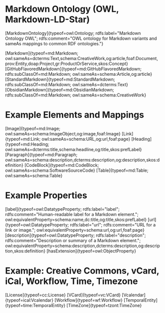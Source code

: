 # Markdown Ontology (OWL, Markdown-LD-Star)

[MarkdownOntology]{typeof=owl:Ontology; rdfs:label="Markdown Ontology OWL"; rdfs:comment="OWL ontology for Markdown variants and sameAs mappings to common RDF ontologies."}

[Markdown]{typeof=md:Markdown; owl:sameAs=dcterms:Text,schema:CreativeWork,og:article,foaf:Document,prov:Entity,doap:Project,gr:ProductOrService,skos:Concept}
[GitHubFlavoredMarkdown]{typeof=md:GitHubFlavoredMarkdown; rdfs:subClassOf=md:Markdown; owl:sameAs=schema:Article,og:article}
[StandardMarkdown]{typeof=md:StandardMarkdown; rdfs:subClassOf=md:Markdown; owl:sameAs=dcterms:Text}
[ObsidianMarkdown]{typeof=md:ObsidianMarkdown; rdfs:subClassOf=md:Markdown; owl:sameAs=schema:CreativeWork}

# Example Elements and Mappings
[Image]{typeof=md:Image; owl:sameAs=schema:ImageObject,og:image,foaf:Image}
[Link]{typeof=md:Link; owl:sameAs=schema:URL,og:url,foaf:page}
[Heading]{typeof=md:Heading; owl:sameAs=dcterms:title,schema:headline,og:title,skos:prefLabel}
[Paragraph]{typeof=md:Paragraph; owl:sameAs=schema:description,dcterms:description,og:description,skos:definition}
[CodeBlock]{typeof=md:CodeBlock; owl:sameAs=schema:SoftwareSourceCode}
[Table]{typeof=md:Table; owl:sameAs=schema:Table}

# Example Properties
[label]{typeof=owl:DatatypeProperty; rdfs:label="label"; rdfs:comment="Human-readable label for a Markdown element."; owl:equivalentProperty=schema:name,dc:title,og:title,skos:prefLabel}
[url]{typeof=owl:DatatypeProperty; rdfs:label="url"; rdfs:comment="URL for a link or image."; owl:equivalentProperty=schema:url,og:url,foaf:page}
[description]{typeof=owl:DatatypeProperty; rdfs:label="description"; rdfs:comment="Description or summary of a Markdown element."; owl:equivalentProperty=schema:description,dcterms:description,og:description,skos:definition}
[hasExtension]{typeof=owl:ObjectProperty}

# Example: Creative Commons, vCard, iCal, Workflow, Time, Timezone
[License]{typeof=cc:License}
[VCard]{typeof=vc:VCard}
[Vcalendar]{typeof=ical:Vcalendar}
[Workflow]{typeof=wf:Workflow}
[TemporalEntity]{typeof=time:TemporalEntity}
[TimeZone]{typeof=tzont:TimeZone}

[md]: http://example.org/markdown#
[owl]: http://www.w3.org/2002/07/owl#
[schema]: http://schema.org/
[dc]: http://purl.org/dc/elements/1.1/
[dcterms]: http://purl.org/dc/terms/
[og]: http://ogp.me/ns#
[foaf]: http://xmlns.com/foaf/0.1/
[prov]: http://www.w3.org/ns/prov#
[doap]: http://usefulinc.com/ns/doap#
[gr]: http://purl.org/goodrelations/v1#
[skos]: http://www.w3.org/2004/02/skos/core#
[cc]: http://creativecommons.org/ns#
[vc]: http://www.w3.org/2006/vcard/ns#
[ical]: http://www.w3.org/2002/12/cal/ical#
[wf]: http://www.w3.org/2005/01/wf/flow#
[time]: http://www.w3.org/2006/time#
[tzont]: http://www.w3.org/2006/timezone#
